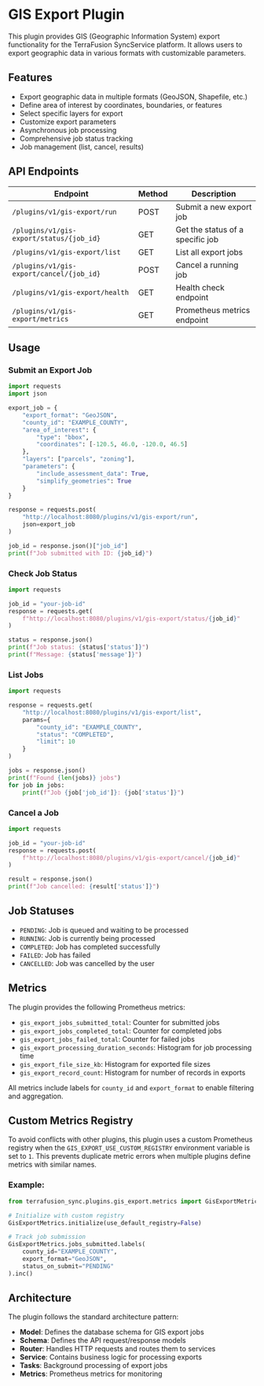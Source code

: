 # GIS Export Plugin

This plugin provides GIS (Geographic Information System) export functionality for the TerraFusion SyncService platform. It allows users to export geographic data in various formats with customizable parameters.

## Features

- Export geographic data in multiple formats (GeoJSON, Shapefile, etc.)
- Define area of interest by coordinates, boundaries, or features
- Select specific layers for export
- Customize export parameters
- Asynchronous job processing
- Comprehensive job status tracking
- Job management (list, cancel, results)

## API Endpoints

| Endpoint | Method | Description |
|----------|--------|-------------|
| `/plugins/v1/gis-export/run` | POST | Submit a new export job |
| `/plugins/v1/gis-export/status/{job_id}` | GET | Get the status of a specific job |
| `/plugins/v1/gis-export/list` | GET | List all export jobs |
| `/plugins/v1/gis-export/cancel/{job_id}` | POST | Cancel a running job |
| `/plugins/v1/gis-export/health` | GET | Health check endpoint |
| `/plugins/v1/gis-export/metrics` | GET | Prometheus metrics endpoint |

## Usage

### Submit an Export Job

```python
import requests
import json

export_job = {
    "export_format": "GeoJSON",
    "county_id": "EXAMPLE_COUNTY",
    "area_of_interest": {
        "type": "bbox",
        "coordinates": [-120.5, 46.0, -120.0, 46.5]
    },
    "layers": ["parcels", "zoning"],
    "parameters": {
        "include_assessment_data": True,
        "simplify_geometries": True
    }
}

response = requests.post(
    "http://localhost:8080/plugins/v1/gis-export/run",
    json=export_job
)

job_id = response.json()["job_id"]
print(f"Job submitted with ID: {job_id}")
```

### Check Job Status

```python
import requests

job_id = "your-job-id"
response = requests.get(
    f"http://localhost:8080/plugins/v1/gis-export/status/{job_id}"
)

status = response.json()
print(f"Job status: {status['status']}")
print(f"Message: {status['message']}")
```

### List Jobs

```python
import requests

response = requests.get(
    "http://localhost:8080/plugins/v1/gis-export/list",
    params={
        "county_id": "EXAMPLE_COUNTY",
        "status": "COMPLETED",
        "limit": 10
    }
)

jobs = response.json()
print(f"Found {len(jobs)} jobs")
for job in jobs:
    print(f"Job {job['job_id']}: {job['status']}")
```

### Cancel a Job

```python
import requests

job_id = "your-job-id"
response = requests.post(
    f"http://localhost:8080/plugins/v1/gis-export/cancel/{job_id}"
)

result = response.json()
print(f"Job cancelled: {result['status']}")
```

## Job Statuses

- `PENDING`: Job is queued and waiting to be processed
- `RUNNING`: Job is currently being processed
- `COMPLETED`: Job has completed successfully
- `FAILED`: Job has failed
- `CANCELLED`: Job was cancelled by the user

## Metrics

The plugin provides the following Prometheus metrics:

- `gis_export_jobs_submitted_total`: Counter for submitted jobs
- `gis_export_jobs_completed_total`: Counter for completed jobs
- `gis_export_jobs_failed_total`: Counter for failed jobs
- `gis_export_processing_duration_seconds`: Histogram for job processing time
- `gis_export_file_size_kb`: Histogram for exported file sizes
- `gis_export_record_count`: Histogram for number of records in exports

All metrics include labels for `county_id` and `export_format` to enable filtering and aggregation.

## Custom Metrics Registry

To avoid conflicts with other plugins, this plugin uses a custom Prometheus registry when the `GIS_EXPORT_USE_CUSTOM_REGISTRY` environment variable is set to `1`. This prevents duplicate metric errors when multiple plugins define metrics with similar names.

### Example:

```python
from terrafusion_sync.plugins.gis_export.metrics import GisExportMetrics

# Initialize with custom registry
GisExportMetrics.initialize(use_default_registry=False)

# Track job submission
GisExportMetrics.jobs_submitted.labels(
    county_id="EXAMPLE_COUNTY",
    export_format="GeoJSON",
    status_on_submit="PENDING"
).inc()
```

## Architecture

The plugin follows the standard architecture pattern:

- **Model**: Defines the database schema for GIS export jobs
- **Schema**: Defines the API request/response models
- **Router**: Handles HTTP requests and routes them to services
- **Service**: Contains business logic for processing exports
- **Tasks**: Background processing of export jobs
- **Metrics**: Prometheus metrics for monitoring